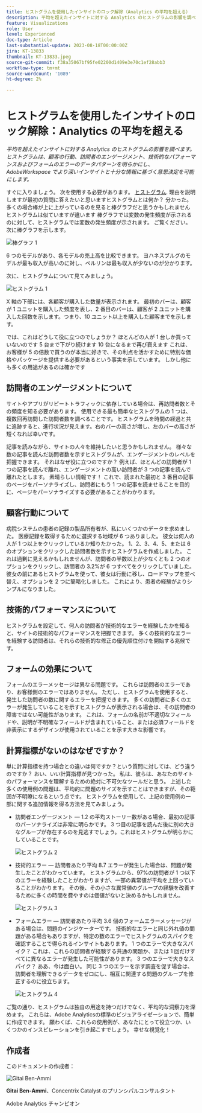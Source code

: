 ```yaml
---
title: ヒストグラムを使用したインサイトのロック解除（Analytics の平均を超える）
description: 平均を超えたインサイトに対する Analytics のヒストグラムの影響を調べます。
feature: Visualizations
role: User
level: Experienced
doc-type: Article
last-substantial-update: 2023-08-18T00:00:00Z
jira: KT-13833
thumbnail: KT-13833.jpeg
source-git-commit: f38a35067bf95fe02200d1409e3e70c1ef28abb3
workflow-type: tm+mt
source-wordcount: '1089'
ht-degree: 2%

---
```



# ヒストグラムを使用したインサイトのロック解除：Analytics の平均を超える

_平均を超えたインサイトに対する Analytics のヒストグラムの影響を調べます。 ヒストグラムは、顧客の行動、訪問者のエンゲージメント、技術的なパフォーマンスおよびフォームのエラーのデータパターンを明らかにし、AdobeWorkspace でより深いインサイトと十分な情報に基づく意思決定を可能にします。_

すぐに入りましょう。 次を使用する必要があります。 [ヒストグラム](https://experienceleague.adobe.com/docs/analytics/analyze/analysis-workspace/visualizations/histogram.html?lang=ja). 理由を説明しますが最初の質問に答えたいと思いますヒストグラムとは何か？ 分かった。 多くの場合棒が上に上がっているのを見ると棒グラフだと思うかもしれません ヒストグラムは似ていますが違います 棒グラフでは変数の発生頻度が示されるのに対して、ヒストグラムでは変数の発生頻度が示されます。 ご覧ください。 次に棒グラフを示します。

![棒グラフ 1](assets/bar-chart-1.png)

6 つのモデルがあり、各モデルの売上高を比較できます。 ヨハネスブルグのモデルが最も収入が高いのに対し、ベルリンは最も収入が少ないのが分かります。

次に、ヒストグラムについて見てみましょう。

![ヒストグラム 1](assets/histogram-1.png)

X 軸の下部には、各顧客が購入した数量が表示されます。 最初のバーは、顧客が 1 ユニットを購入した頻度を表し、2 番目のバーは、顧客が 2 ユニットを購入した回数を示します。つまり、10 ユニット以上を購入した顧客までを示します。

では、これはどうして役に立つのでしょうか？ ほとんどの人が 1 台しか買っていないのです 5 台まで下がり続けます 10 台になるまで再び衰えます これは、お客様が 5 の倍数で買うのが本当に好きで、その利点を活かすために特別な価格やパッケージを提供する必要があるという事実を示しています。 しかし他にも多くの用途があるのは確かです

## 訪問者のエンゲージメントについて

サイトやアプリがリピートトラフィックに依存している場合は、再訪問者数とその頻度を知る必要があります。 使用できる最も簡単なヒストグラムの 1 つは、複数回再訪問した訪問者数を調べることです。 ヒストグラムを時間の経過と共に追跡すると、進行状況が見えます。右のバーの高さが増し、左のバーの高さが短くなれば幸いです。

記事を読みながら、サイトの人々を維持したいと思うかもしれません。 様々な数の記事を読んだ訪問者数を示すヒストグラムが、エンゲージメントのレベルを把握できます。 それはなぜ役に立つのですか？ 例えば、ほとんどの訪問者が 1 つの記事を読んで離れ、エンゲージメントの高い訪問者が 3 つの記事を読んで離れたとします。 素晴らしい情報です！ これで、読まれた最初と 3 番目の記事のページをパーソナライズし、訪問者にもう 1 つの記事を読ませることを目的に、ページをパーソナライズする必要があることがわかります。

## 顧客行動について

病院システムの患者の記録の製品所有者が、私にいくつかのデータを求めました。 医療記録を取得するために選択する地域が 6 つありました。 彼女は何人の人が 1 つ以上をクリックしているか知りたかった。 1、2、3、4、5、または 6 のオプションをクリックした訪問者数を示すヒストグラムを作成しました。 これは過剰に見えるかもしれませんが、訪問者の半数以上が少なくとも 2 つのオプションをクリックし、訪問者の 3.2%が 6 つすべてをクリックしていました。 彼女の前にあるヒストグラムを使って、彼女は行動に移し、ロードマップを並べ替え、オプションを 2 つに簡略化しました。 これにより、患者の経験がよりシンプルになりました。

## 技術的パフォーマンスについて

ヒストグラムを設定して、何人の訪問者が技術的なエラーを経験したかを知ると、サイトの技術的なパフォーマンスを把握できます。 多くの技術的なエラーを経験する訪問者は、それらの技術的な修正の優先順位付けを開始する兆候です。

## フォームの効果について

フォームのエラーメッセージは異なる問題です。 これらは訪問者のエラーであり、お客様側のエラーではありません。 ただし、ヒストグラムを使用すると、発生した訪問者の数に関するエラーを把握できます。 多くの訪問者に多くのエラーが発生していることを示すヒストグラムが表示される場合は、その訪問者の障害ではない可能性があります。 これは、フォームの名前が不適切なフィールドや、説明が不明確なフィールドが含まれていること、または必須フィールドを非表示にするデザインが使用されていることを示す大きな影響です。

## 計算指標がないのはなぜですか？

単に計算指標を持つ場合との違いは何ですか？という質問に対しては、どう違うのですか？ おい、いい計算指標が見つかった。 私は、彼らは、あなたのサイトのパフォーマンスを理解するための絶対に不可欠なツールだと思う。 上述した多くの使用例の問題は、平均的に問題のサイズを示すことはできますが、その範囲が不明瞭になるという点です。 ヒストグラムを使用して、上記の使用例の一部に関する追加情報を得る方法を見てみましょう。

- 訪問者エンゲージメント — 1.2 の平均ストーリー数がある場合、最初の記事のパーソナライズは非常に明らかです。 3 つ目の記事を読んだ後に別の大きなグループが存在するのを見逃すでしょう。これはヒストグラムが明らかにしていることです。

  ![ヒストグラム 2](assets/histogram-2.png)

- 技術的エラー — 訪問者あたり平均 8.7 エラーが発生した場合は、問題が発生したことがわかっています。 ヒストグラムから、97%の訪問者が 1 つ以下のエラーを経験したことがわかりますが、一部の異常値が平均を上回っていることがわかります。 その後、その小さな異常値のグループの経験を改善するために多くの時間を費やすのは価値がないと決めるかもしれません。

  ![ヒストグラム 3](assets/histogram-3.png)

- フォームエラー — 訪問者あたり平均 3.6 個のフォームエラーメッセージがある場合は、問題のインジケーターです。 技術的なエラーと同じ外れ値の問題がある場合もありますが、特定の数のエラーでヒストグラムのスパイクを確認することで得られるインサイトもあります。 1 つのエラーで大きなスパイク？ これは、これらの訪問者が経験する共通の問題か、または 1 回だけすべてに異なるエラーが発生した可能性があります。 3 つのエラーで大きなスパイク？ ああ、今は面白い。 同じ 3 つのエラーを示す調査を促す場合は、訪問者を理解できるデータをゼロにし、相互に関連する問題のグループを修正するのに役立ちます。

  ![ヒストグラム 4](assets/histogram-4.png)

ご覧の通り、ヒストグラムは独自の用途を持つだけでなく、平均的な洞察力を深めます。 これらは、Adobe Analyticsの標準のビジュアライゼーションで、簡単に作成できます。 願わくば、これらの使用例が、あなたにとって役立つか、いくつかのインスピレーションを引き起こすでしょう。 幸せな視覚化！

## 作成者

このドキュメントの作成者：

![Gitai Ben-Ammi](assets/gitai-headshot.png)

**Gitai Ben-Ammi**、Concentrix Catalyst のプリンシパルコンサルタント

Adobe Analytics チャンピオン
